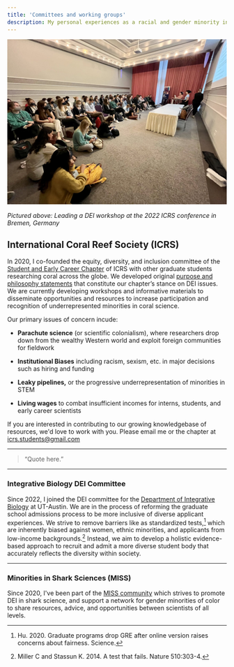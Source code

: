 ```yaml
---
title: 'Committees and working groups'
description: My personal experiences as a racial and gender minority in STEM has grounded my empathy toward other historically-marginalized scientists. I am committed to combating inequality and prejudice in STEM and supporting underrepresented minorities through mentoring, networking, and activism. 
---
```


![](/images/ICRS22.jpeg)

_Pictured above: Leading a DEI workshop at the 2022 ICRS conference in Bremen, Germany_

## International Coral Reef Society (ICRS) 

In 2020, I co-founded the equity, diversity, and inclusion committee of the [Student and Early Career Chapter](https://www.coralreefstudents.org/) of ICRS with other graduate students researching coral across the globe. We developed original [purpose and philosophy  statements](https://www.coralreefstudents.org/edi) that constitute our chapter’s stance on DEI issues. We are currently developing workshops and informative materials to disseminate opportunities and resources to increase participation and recognition of underrepresented minorities in coral science.



Our primary issues of concern incude:

* **Parachute science** (or scientific colonialism), where researchers drop down from the wealthy Western world and exploit foreign communities for fieldwork

* **Institutional Biases** including racism, sexism, etc. in major decisions such as hiring and funding

* **Leaky pipelines,** or the progressive underrepresentation of minorities in STEM

* **Living wages** to combat insufficient incomes for interns, students, and early career scientists



If you are interested in contributing to our growing knowledgebase of resources, we'd love to work with you. Please email me or the chapter at icrs.students@gmail.com




---

> “Quote here.”

---



### Integrative Biology DEI Committee

Since 2022, I joined the DEI committee for the [Department of Integrative Biology](https://integrativebio.utexas.edu/academics/diversity-inclusion) at UT-Austin. We are in the process of reforming the graduate school admissions process to be more inclusive of diverse applicant experiences. We strive to remove barriers like as standardized tests,[^1] which are inherently biased against women, ethnic minorities, and applicants from low-income backgrounds.[^2] Instead, we aim to develop a holistic evidence-based approach to recruit and admit a more diverse student body that accurately reflects the diversity within society.

[^1]: Hu. 2020. Graduate programs drop GRE after online version raises concerns about fairness. Science.
[^2]: Miller C and Stassun K. 2014. A test that fails. Nature 510:303-4.



---



### Minorities in Shark Sciences (MISS)

Since 2020, I've been part of the [MISS community](https://www.misselasmo.org/) which strives to promote DEI in shark science, and support a network for gender minorities of color to share resources, advice, and opportunities between scientists of all levels. 






